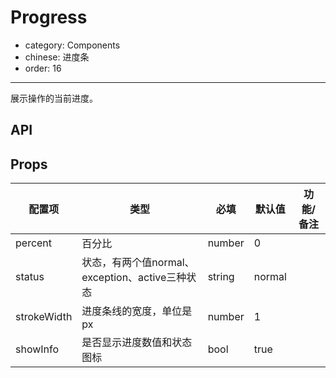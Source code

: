 # Progress

- category: Components
- chinese: 进度条
- order: 16

---

展示操作的当前进度。

## API

## Props

| 配置项 | 类型 | 必填 | 默认值 | 功能/备注 |
|---|---|---|---|---|
|percent | 百分比 | number | 0 | |
|status | 状态，有两个值normal、exception、active三种状态 | string | normal | |
|strokeWidth | 进度条线的宽度，单位是px | number | 1 | |
|showInfo | 是否显示进度数值和状态图标 | bool | true | |
